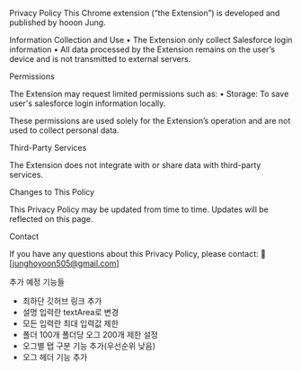 Privacy Policy
This Chrome extension (“the Extension”) is developed and published by hooon Jung.

Information Collection and Use
	•	The Extension only collect Salesforce login information
	•	All data processed by the Extension remains on the user’s device and is not transmitted to external servers.

Permissions

The Extension may request limited permissions such as:
	•	Storage: To save user's salesforce login information locally.

These permissions are used solely for the Extension’s operation and are not used to collect personal data.

Third-Party Services

The Extension does not integrate with or share data with third-party services.

Changes to This Policy

This Privacy Policy may be updated from time to time. Updates will be reflected on this page.

Contact

If you have any questions about this Privacy Policy, please contact:
📧 [junghoyoon505@gmail.com]


추가 예정 기능들
- 최하단 깃허브 링크 추가
- 설명 입력란 textArea로 변경
- 모든 입력란 최대 입력값 제한
- 폴더 100개 폴더당 오그 200개 제한 설정
- 오그별 탭 구분 기능 추가(우선순위 낮음)
- 오그 헤더 기능 추가
